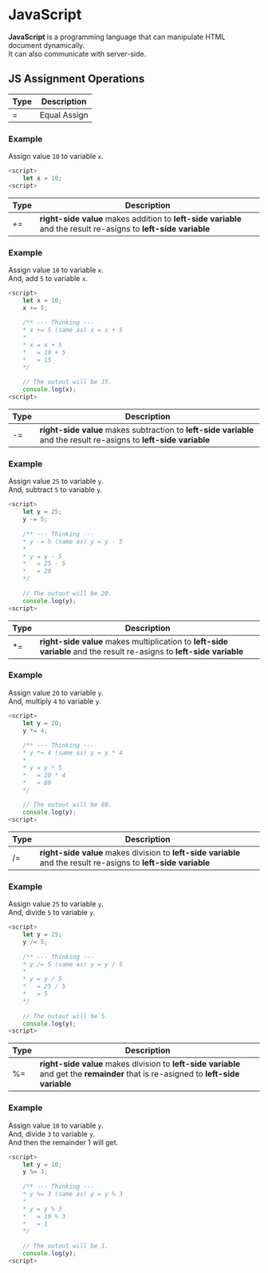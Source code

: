 # JavaScript

**JavaScript** is a programming language that can manipulate HTML document dynamically.  
It can also communicate with server-side.

## JS Assignment Operations

| Type | Description  |
| ---- | -----------  |
|  =   | Equal Assign |

### Example
Assign value `10` to variable `x`.
```javascript
<script>
    let x = 10;
<script>
```

| Type | Description  |
| ---- | -----------  |
|  +=  | **right-side value** makes addition to **left-side variable** and the result re-asigns to **left-side variable** |

### Example
Assign value `10` to variable `x`.  
And, add `5` to variable `x`.
```javascript
<script>
    let x = 10;
    x += 5;
    
    /** --- Thinking ---
    * x += 5 (same as) x = x + 5
    *
    * x = x + 5
    *   = 10 + 5
    *   = 15
    */
    
    // The outout will be 15.
    console.log(x);
<script>
```

| Type | Description  |
| ---- | -----------  |
|  -=  | **right-side value** makes subtraction to **left-side variable** and the result re-asigns to **left-side variable** |

### Example
Assign value `25` to variable `y`.  
And, subtract `5` to variable `y`.
```javascript
<script>
    let y = 25;
    y -= 5;
    
    /** --- Thinking ---
    * y -= 5 (same as) y = y - 5
    *
    * y = y - 5
    *   = 25 - 5
    *   = 20
    */
    
    // The outout will be 20.
    console.log(y);
<script>
```

| Type | Description  |
| ---- | -----------  |
|  \*=  | **right-side value** makes multiplication to **left-side variable** and the result re-asigns to **left-side variable** |

### Example
Assign value `20` to variable `y`.  
And, multiply `4` to variable `y`.
```javascript
<script>
    let y = 20;
    y *= 4;
    
    /** --- Thinking ---
    * y *= 4 (same as) y = y * 4
    *
    * y = y * 5
    *   = 20 * 4
    *   = 80
    */
    
    // The outout will be 80.
    console.log(y);
<script>
```

| Type | Description  |
| ---- | -----------  |
|  \/=  | **right-side value** makes division to **left-side variable** and the result re-asigns to **left-side variable** |

### Example
Assign value `25` to variable `y`.  
And, divide `5` to variable `y`.
```javascript
<script>
    let y = 25;
    y /= 5;
    
    /** --- Thinking ---
    * y /= 5 (same as) y = y / 5
    *
    * y = y / 5
    *   = 25 / 5
    *   = 5
    */
    
    // The outout will be 5.
    console.log(y);
<script>
```

| Type | Description  |
| ---- | -----------  |
|  \%=  | **right-side value** makes division to **left-side variable** and get the **remainder** that is re-asigned to **left-side variable** |

### Example
Assign value `10` to variable `y`.  
And, divide `3` to variable `y`.  
And then the remainder 1 will get.
```javascript
<script>
    let y = 10;
    y %= 3;
    
    /** --- Thinking ---
    * y %= 3 (same as) y = y % 3
    *
    * y = y % 3
    *   = 10 % 3
    *   = 1
    */
    
    // The outout will be 1.
    console.log(y);
<script>
```
